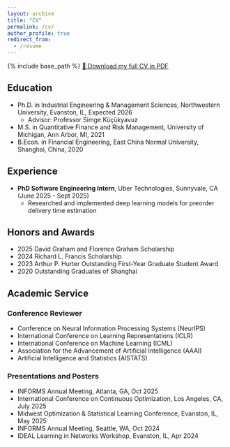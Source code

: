 ```yaml
---
layout: archive
title: "CV"
permalink: /cv/
author_profile: true
redirect_from:
  - /resume
---
```


{% include base_path %}
<a href="https://drive.google.com/file/d/1XFNPLzxKcXw8ss_ZIOCLTy4xBWGUwr_e/view?usp=drive_link" target="_blank" rel="noopener noreferrer">&#128196; Download my full CV in PDF</a>


<h2>Education</h2>
<ul>
  <li>Ph.D. in Industrial Engineering & Management Sciences, Northwestern University, Evanston, IL, Expected 2026
    <ul>
      <li>Advisor: Professor Simge Küçükyavuz</li>
    </ul>
  </li>
  
  <li>M.S. in Quantitative Finance and Risk Management, University of Michigan, Ann Arbor, MI, 2021
  </li>
  
  <li>B.Econ. in Financial Engineering, East China Normal University, Shanghai, China, 2020
  </li>
</ul>

<h2>Experience</h2>
<ul>
  <li><strong>PhD Software Engineering Intern</strong>, Uber Technologies, Sunnyvale, CA (June 2025 - Sept 2025)
    <ul>
      <li>Researched and implemented deep learning models for preorder delivery time estimation</li>
    </ul>
  </li>
</ul>

<h2>Honors and Awards</h2>
<ul>
  <li>2025 David Graham and Florence Graham Scholarship</li>
  <li>2024 Richard L. Francis Scholarship</li>
  <li>2023 Arthur P. Hurter Outstanding First-Year Graduate Student Award</li>
  <li>2020 Outstanding Graduates of Shanghai</li>
</ul>

<h2>Academic Service</h2>
<h3>Conference Reviewer</h3>
<ul>
  <li>Conference on Neural Information Processing Systems (NeurIPS)</li>
  <li>International Conference on Learning Representations (ICLR)</li>
  <li>International Conference on Machine Learning (ICML)</li>
  <li>Association for the Advancement of Artificial Intelligence (AAAI)</li>
  <li>Artificial Intelligence and Statistics (AISTATS)</li>
</ul>

<h3>Presentations and Posters</h3>
<ul>
  <li>INFORMS Annual Meeting, Atlanta, GA, Oct 2025</li>
  <li>International Conference on Continuous Optimization, Los Angeles, CA, July 2025</li>
  <li>Midwest Optimization & Statistical Learning Conference, Evanston, IL, May 2025</li>
  <li>INFORMS Annual Meeting, Seattle, WA, Oct 2024</li>
  <li>IDEAL Learning in Networks Workshop, Evanston, IL, Apr 2024</li>
</ul>
